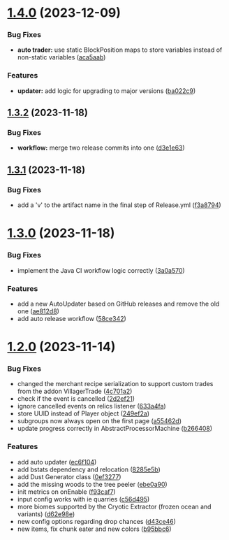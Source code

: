 # [1.4.0](https://github.com/VoperAD/SlimeFrame/compare/v1.3.2...v1.4.0) (2023-12-09)


### Bug Fixes

* **auto trader:** use static BlockPosition maps to store variables instead of non-static variables ([aca5aab](https://github.com/VoperAD/SlimeFrame/commit/aca5aab5ffa8fee701dcd46cd8b712f5d80c9ca4))


### Features

* **updater:** add logic for upgrading to major versions ([ba022c9](https://github.com/VoperAD/SlimeFrame/commit/ba022c96677341cae86d5157cfe4d872e0feef9d))



## [1.3.2](https://github.com/VoperAD/SlimeFrame/compare/v1.3.1...v1.3.2) (2023-11-18)


### Bug Fixes

* **workflow:** merge two release commits into one ([d3e1e63](https://github.com/VoperAD/SlimeFrame/commit/d3e1e63b0252886714fcfec383e478d0f88067d8))



## [1.3.1](https://github.com/VoperAD/SlimeFrame/compare/v1.3.0...v1.3.1) (2023-11-18)


### Bug Fixes

* add a 'v' to the artifact name in the final step of Release.yml ([f3a8794](https://github.com/VoperAD/SlimeFrame/commit/f3a8794098fa5f3ac6d24ce7f1719445f8e9731c))



# [1.3.0](https://github.com/VoperAD/SlimeFrame/compare/v1.2.0...v1.3.0) (2023-11-18)


### Bug Fixes

* implement the Java CI workflow logic correctly ([3a0a570](https://github.com/VoperAD/SlimeFrame/commit/3a0a570df9c77dc76f953fe45c4ef5c43bfd3a04))


### Features

* add a new AutoUpdater based on GitHub releases and remove the old one ([ae812d8](https://github.com/VoperAD/SlimeFrame/commit/ae812d84a6b908e706350588915a4450688a4c98))
* add auto release workflow ([58ce342](https://github.com/VoperAD/SlimeFrame/commit/58ce3425c39ff721034f86ee7516e698c09cd2d2))



# [1.2.0](https://github.com/VoperAD/SlimeFrame/compare/8285e5bc075181295b02444316f87b46810769f7...v1.2.0) (2023-11-14)


### Bug Fixes

* changed the merchant recipe serialization to support custom trades from the addon VillagerTrade ([4c701a2](https://github.com/VoperAD/SlimeFrame/commit/4c701a27f56970ddcef4970f34b3690a9ae56805))
* check if the event is cancelled ([2d2ef21](https://github.com/VoperAD/SlimeFrame/commit/2d2ef213b5189567c28903541792edf50ab0fd17))
* ignore cancelled events on relics listener ([633a4fa](https://github.com/VoperAD/SlimeFrame/commit/633a4fa42230dad7f633680e2745f73e5d284fb7))
* store UUID instead of Player object ([249ef2a](https://github.com/VoperAD/SlimeFrame/commit/249ef2aa814a95a43955551857bb591850546f72))
* subgroups now always open on the first page ([a55462d](https://github.com/VoperAD/SlimeFrame/commit/a55462de2a3dc4c6d64fed9d172ffe4f2a44a501))
* update progress correctly in AbstractProcessorMachine ([b266408](https://github.com/VoperAD/SlimeFrame/commit/b2664087cafa2b50df9d7db18d37625a078c400c))


### Features

* add auto updater ([ec6f104](https://github.com/VoperAD/SlimeFrame/commit/ec6f104c76ee2b889d0143b9e98d278c20ab880a))
* add bstats dependency and relocation ([8285e5b](https://github.com/VoperAD/SlimeFrame/commit/8285e5bc075181295b02444316f87b46810769f7))
* add Dust Generator class ([0ef3277](https://github.com/VoperAD/SlimeFrame/commit/0ef327700c0897c28bc0cdb6f21a827e860a3674))
* add the missing woods to the tree peeler ([ebe0a90](https://github.com/VoperAD/SlimeFrame/commit/ebe0a90750bc1d06269497180687a2ed5b0716b6))
* init metrics on onEnable ([f93caf7](https://github.com/VoperAD/SlimeFrame/commit/f93caf744e17f32c09a72c20c19a746795bcfe0f))
* input config works with ie quarries ([c56d495](https://github.com/VoperAD/SlimeFrame/commit/c56d495af1ebfd1fd09c2b15c885c9754329765d))
* more biomes supported by the Cryotic Extractor (frozen ocean and variants) ([d62e98e](https://github.com/VoperAD/SlimeFrame/commit/d62e98eec12cbecd6ddda9c202f1f30fe3f4e9c6))
* new config options regarding drop chances ([d43ce46](https://github.com/VoperAD/SlimeFrame/commit/d43ce46e38e9cf700fce733765b59d1fd6495285))
* new items, fix chunk eater and new colors ([b95bbc6](https://github.com/VoperAD/SlimeFrame/commit/b95bbc666a276a96ef89d6b64e90d33d12561679))



